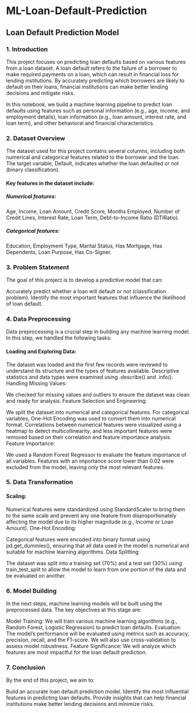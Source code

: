 # ML-Loan-Default-Prediction

## Loan Default Prediction Model
### 1. Introduction
This project focuses on predicting loan defaults based on various features from a loan dataset. A loan default refers to the failure of a borrower to make required payments on a loan, which can result in financial loss for lending institutions. By accurately predicting which borrowers are likely to default on their loans, financial institutions can make better lending decisions and mitigate risks.

In this notebook, we build a machine learning pipeline to predict loan defaults using features such as personal information (e.g., age, income, and employment details), loan information (e.g., loan amount, interest rate, and loan term), and other behavioral and financial characteristics.

### 2. Dataset Overview
The dataset used for this project contains several columns, including both numerical and categorical features related to the borrower and the loan. The target variable, Default, indicates whether the loan defaulted or not (binary classification).

#### Key features in the dataset include:
##### Numerical features:
Age, Income, Loan Amount, Credit Score, Months Employed, Number of Credit Lines, Interest Rate, Loan Term, Debt-to-Income Ratio (DTIRatio).

##### Categorical features:
Education, Employment Type, Marital Status, Has Mortgage, Has Dependents, Loan Purpose, Has Co-Signer.

### 3. Problem Statement
The goal of this project is to develop a predictive model that can:

Accurately predict whether a loan will default or not (classification problem). Identify the most important features that influence the likelihood of loan default.

### 4. Data Preprocessing
Data preprocessing is a crucial step in building any machine learning model. In this step, we handled the following tasks:

#### Loading and Exploring Data:

The dataset was loaded and the first few records were reviewed to understand its structure and the types of features available. Descriptive statistics and data types were examined using .describe() and .info(). Handling Missing Values:

We checked for missing values and outliers to ensure the dataset was clean and ready for analysis. Feature Selection and Engineering:

We split the dataset into numerical and categorical features. For categorical variables, One-Hot Encoding was used to convert them into numerical format. Correlations between numerical features were visualized using a heatmap to detect multicollinearity, and less important features were removed based on their correlation and feature importance analysis. Feature Importance:

We used a Random Forest Regressor to evaluate the feature importance of all variables. Features with an importance score lower than 0.02 were excluded from the model, leaving only the most relevant features.

### 5. Data Transformation
#### Scaling:

Numerical features were standardized using StandardScaler to bring them to the same scale and prevent any one feature from disproportionately affecting the model due to its higher magnitude (e.g., Income or Loan Amount). One-Hot Encoding:

Categorical features were encoded into binary format using pd.get_dummies(), ensuring that all data used in the model is numerical and suitable for machine learning algorithms. Data Splitting:

The dataset was split into a training set (70%) and a test set (30%) using train_test_split to allow the model to learn from one portion of the data and be evaluated on another.

### 6. Model Building
In the next steps, machine learning models will be built using the preprocessed data. The key objectives at this stage are:

Model Training: We will train various machine learning algorithms (e.g., Random Forest, Logistic Regression) to predict loan defaults. Evaluation: The model’s performance will be evaluated using metrics such as accuracy, precision, recall, and the F1-score. We will also use cross-validation to assess model robustness. Feature Significance: We will analyze which features are most impactful for the loan default prediction.

### 7. Conclusion
By the end of this project, we aim to:

Build an accurate loan default prediction model. Identify the most influential features in predicting loan defaults. Provide insights that can help financial institutions make better lending decisions and minimize risks.
